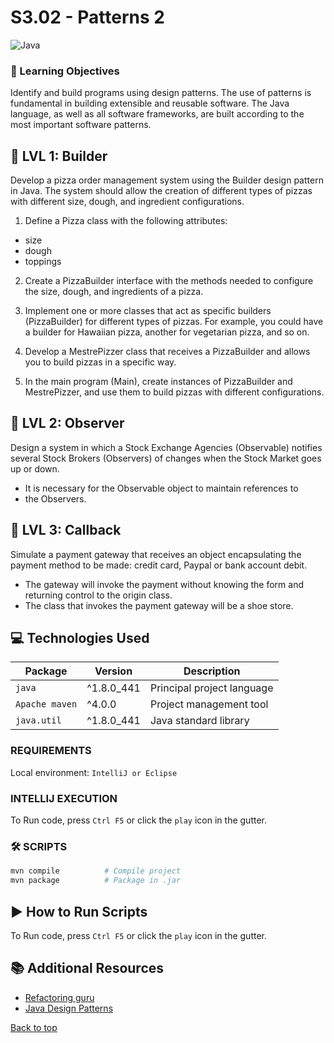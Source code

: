 # S3.02 - Patterns 2
![Java](https://img.shields.io/badge/Java-ED8B00?style=for-the-badge&logo=openjdk&logoColor=white)

### 🎯 Learning Objectives

Identify and build programs using design patterns. The use of patterns is
fundamental in building extensible and reusable software. The Java language, as
well as all software frameworks, are built according to the most important
software patterns.

## 📄 LVL 1: Builder
Develop a pizza order management system using the Builder design pattern 
in Java. The system should allow the creation of different types of 
pizzas with different size, dough, and ingredient configurations.

1. Define a Pizza class with the following attributes:
- size
- dough
- toppings

2. Create a PizzaBuilder interface with the methods needed to configure 
the size, dough, and ingredients of a pizza.

3. Implement one or more classes that act as specific builders 
(PizzaBuilder) for different types of pizzas. For example, you could 
have a builder for Hawaiian pizza, another for vegetarian pizza, and so on.
4. Develop a MestrePizzer class that receives a PizzaBuilder and allows 
you to build pizzas in a specific way.
5. In the main program (Main), create instances of PizzaBuilder and 
MestrePizzer, and use them to build pizzas with different configurations.

## 📄 LVL 2: Observer
Design a system in which a Stock Exchange Agencies (Observable) notifies several 
Stock Brokers (Observers) of changes when the Stock Market goes up or down.

- It is necessary for the Observable object to maintain references to 
- the Observers.

## 📄 LVL 3: Callback
Simulate a payment gateway that receives an object encapsulating the payment 
method to be made: credit card, Paypal or bank account debit.

- The gateway will invoke the payment without knowing the form and 
returning control to the origin class.
- The class that invokes the payment gateway will be a shoe store.

## 💻 Technologies Used

| Package        | Version | Description                |
|----------------|--------|----------------------------|
| `java`         | ^1.8.0_441 | Principal project language |
| `Apache maven` | ^4.0.0 | Project management tool    |
| `java.util`    | ^1.8.0_441 | Java standard library      |


### REQUIREMENTS
Local environment: `IntelliJ or Eclipse`

###  INTELLIJ EXECUTION
To Run code, press `Ctrl F5` or click the `play` icon in the gutter.

### 🛠️ SCRIPTS

```bash
mvn compile          # Compile project
mvn package          # Package in .jar
```

## ▶️ How to Run Scripts

To Run code, press `Ctrl F5` or click the `play` icon in the gutter.

## 📚 Additional Resources

- [Refactoring guru](https://refactoring.guru/es/design-patterns)
- [Java Design Patterns](https://www.tutorialspoint.com/design_pattern/index.htm)

[Back to top](#top)